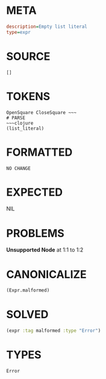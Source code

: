 # META
~~~ini
description=Empty list literal
type=expr
~~~
# SOURCE
~~~roc
[]
~~~
# TOKENS
~~~text
OpenSquare CloseSquare ~~~
# PARSE
~~~clojure
(list_literal)
~~~
# FORMATTED
~~~roc
NO CHANGE
~~~
# EXPECTED
NIL
# PROBLEMS
**Unsupported Node**
at 1:1 to 1:2

# CANONICALIZE
~~~clojure
(Expr.malformed)
~~~
# SOLVED
~~~clojure
(expr :tag malformed :type "Error")
~~~
# TYPES
~~~roc
Error
~~~

